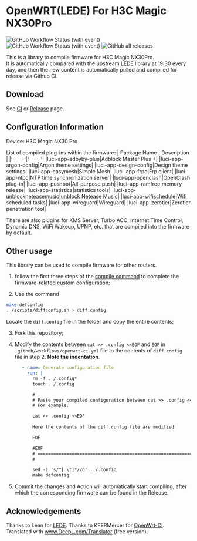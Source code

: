 # OpenWRT(LEDE) For H3C Magic NX30Pro 
![GitHub Workflow Status (with event)](https://img.shields.io/github/actions/workflow/status/Zachery-Liu/Lede-for-H3C-NX30pro/merge-upstream.yml?style=for-the-badge&label=Merge)
![GitHub Workflow Status (with event)](https://img.shields.io/github/actions/workflow/status/Zachery-Liu/Lede-for-H3C-NX30pro/openwrt-ci.yml?label=Build&style=for-the-badge)
![GitHub all releases](https://img.shields.io/github/downloads/Zachery-Liu/Lede-for-H3C-NX30pro/total?style=for-the-badge)




This is a library to compile firmware for H3C Magic NX30Pro.  
It is automatically compared with the upstream [LEDE](https://github.com/coolsnowwolf/lede) library at 19:30 every day, and then the new content is automatically pulled and compiled for release via Github CI.

## Download
See [CI](https://github.com/Zachery-Liu/Lede-for-H3C-NX30pro/actions/workflows/openwrt-ci.yml) or [Release](https://github.com/Zachery-Liu/Lede-for-H3C-NX30pro/releases) page.

## Configuration Information
Device: H3C Magic NX30 Pro  

List of compiled plug-ins within the firmware:
| Package Name | Description |
|:-----:|:-----:|
|luci-app-adbyby-plus|Adblock Master Plus +|
|luci-app-argon-config|Argon theme settings|
|luci-app-design-config|Design theme settings|
|luci-app-easymesh|Simple Mesh|
|luci-app-frpc|Frp client|
|luci-app-ntpc|NTP time synchronization server|
|luci-app-openclash|OpenClash plug-in|
|luci-app-pushbot|All-purpose push|
|luci-app-ramfree|memory release|
|luci-app-statistics|statistics tools|
|luci-app-unblockneteasemusic|unblock Netease Music|
|luci-app-wifischedule|Wifi scheduled tasks|
|luci-app-wireguard|Wireguard|
|luci-app-zerotier|Zerotier penetration tool|

There are also plugins for KMS Server, Turbo ACC, Internet Time Control, Dynamic DNS, WiFi Wakeup, UPNP, etc. that are compiled into the firmware by default.  


## Other usage
This library can be used to compile firmware for other routers.  

1. follow the first three steps of the [compile command](https://github.com/coolsnowwolf/lede#%E7%BC%96%E8%AF%91%E5%91%BD%E4%BB%A4) to complete the firmware-related custom configuration;


2. Use the command

```bash
make defconfig
. /scripts/diffconfig.sh > diff.config
```
  

Locate the ``diff.config`` file in the folder and copy the entire contents;

3. Fork this repository;

4. Modify the contents between  `cat >> .config <<EOF` and `EOF` in `.github/workflows/openwrt-ci.yml` file to the contents of `diff.config` file in step 2, **Note the indentation**.

```yml
      - name: Generate configuration file
        run: |
          rm -f . /.config*
          touch . /.config

          #
          # Paste your compiled configuration between cat >> .config <<EOF to EOF, taking care of the indentation
          # For example.

          cat >> .config <<EOF
          
          Here the contents of the diff.config file are modified

          EOF

          #EOF
          # ===============================================================
          # 

          sed -i 's/^[ \t]*//g' . /.config
          make defconfig
```

5. Commit the changes and Action will automatically start compiling, after which the corresponding firmware can be found in the Release.

## Acknowledgements
Thanks to Lean for [LEDE](https://github.com/coolsnowwolf/lede).
Thanks to KFERMercer for [OpenWrt-CI](https://github.com/KFERMercer/OpenWrt-CI).
Translated with www.DeepL.com/Translator (free version).